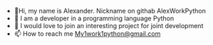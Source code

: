 - 👋Hi, my name is Alexander. Nickname on githab AlexWorkPython 
- 🌱 I am a developer in a programming language Python
- 💞️ I would love to join an interesting project for joint development
- 📫 How to reach me My1work1python@gmail.com

